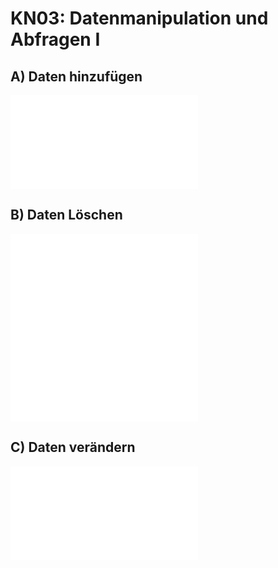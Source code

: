 # KN03: Datenmanipulation und Abfragen I

## A) Daten hinzufügen

![Update Script](./create.js)

## B) Daten Löschen

![Delete Script](clean.js)
![Delete Some Script](deleteSome.js)

## C) Daten verändern

![Update Script](update.js)

